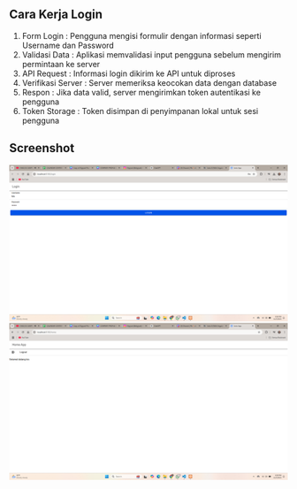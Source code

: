## Cara Kerja Login
1. Form Login : Pengguna mengisi formulir dengan informasi seperti Username dan Password
2. Validasi Data : Aplikasi memvalidasi input pengguna sebelum mengirim permintaan ke server
3. API Request : Informasi login dikirim ke API untuk diproses
4. Verifikasi Server : Server memeriksa keocokan data dengan database
5. Respon : Jika data valid, server mengirimkan token autentikasi ke pengguna
6. Token Storage : Token disimpan di penyimpanan lokal untuk sesi pengguna

## Screenshot
![Lampiran Tampilan Login](tampilan_awal.png)
![Lampiran Tampilan Login](tampilan_sesudah.png)
